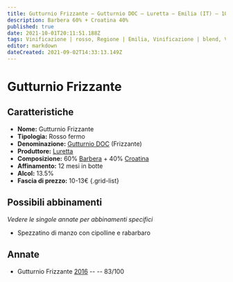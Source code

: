 ```yaml
---
title: Gutturnio Frizzante – Gutturnio DOC – Luretta – Emilia (IT) – 10-13€ – 2★
description: Barbera 60% + Croatina 40% 
published: true
date: 2021-10-01T20:11:51.188Z
tags: Vinificazione | rosso, Regione | Emilia, Vinificazione | blend, Vinificazione | frizzante, Valutazioni | 2 stelle, Vitigni | Barbera, Vitigni | Croatina, Prezzi | 10-13€
editor: markdown
dateCreated: 2021-09-02T14:33:13.149Z
---
```


# Gutturnio Frizzante 

## Caratteristiche
- **Nome:** Gutturnio Frizzante 
- **Tipologia:** Rosso fermo
- **Denominazione:** [Gutturnio DOC](/denominazioni/Italia/Emilia/DOC/Gutturnio) (Frizzante)
- **Produttore:** [Luretta](/produttori/Italia/Emilia/Luretta) 
- **Composizione:** 60% [Barbera](/vitigni/Italia/bacca-nera/barbera) + 40% [Croatina](/vitigni/Italia/bacca-nera/croatina)
- **Affinamento:** 12 mesi in botte
- **Alcol:** 13.5%
- **Fascia di prezzo:** 10-13€
{.grid-list}

## Possibili abbinamenti
*Vedere le singole annate per abbinamenti specifici*

- Spezzatino di manzo con cipolline e rabarbaro

## Annate
- Gutturnio Frizzante [2016](/vini/Italia/Emilia/Luretta/Gutturnio-Frizzante/2016) -- <span class="star-2"></span> -- 83/100

